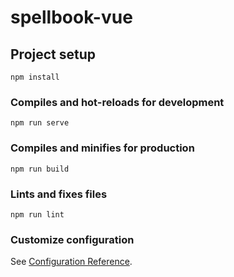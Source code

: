 <!-- NOTE PROPS are data passed from a <<Parent>> to a <Child> Component, much like <Arguments> are passed to a <<Function>>
To pass PROP data to a <Child> component, it is passed as a BOUND attribute -->

# spellbook-vue

## Project setup
```
npm install
```

### Compiles and hot-reloads for development
```
npm run serve
```

### Compiles and minifies for production
```
npm run build
```

### Lints and fixes files
```
npm run lint
```

### Customize configuration
See [Configuration Reference](https://cli.vuejs.org/config/).

